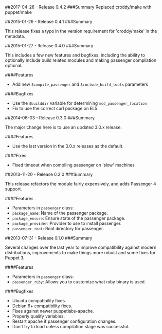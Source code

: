 ##2017-04-26 - Release 0.4.2
###Summary
Replaced croddy/make with puppet/make

##2015-01-29 - Release 0.4.1
###Summary

This release fixes a typo in the version requirement for 'croddy/make' in the metadata.

##2015-01-27 - Release 0.4.0
###Summary

This includes a few new features and bugfixes, including the ability to optionally include build related modules and making passenger compilation optional.

####Features
- Add new `$compile_passenger` and `$include_build_tools` parameters

####Bugfixes
- Use the `$builddir` variable for determining `mod_passenger_location`
- Fix to use the correct curl package on EL5

##2014-06-03 - Release 0.3.0
###Summary

The major change here is to use an updated 3.0.x release.

####Features
- Use the last version in the 3.0.x releases as the default.

####Fixes
- Fixed timeout when compiling passenger on 'slow' machines

##2013-11-20 - Release 0.2.0
###Summary

This release refactors the module fairly expensively, and adds Passenger 4
support.

####Features
- Parameters in `passenger` class:
 - `package_name`: Name of the passenger package.
 - `package_ensure`: Ensure state of the passenger package.
 - `package_provider`: Provider to use to install passenger.
 - `passenger_root`: Root directory for passenger.

##2013-07-31 - Release 0.1.0
###Summary

Several changes over the last year to improve compatibility against
modern distributions, improvements to make things more robust and
some fixes for Puppet 3.

####Features
- Parameters in `passenger` class:
 - `passenger_ruby`: Allows you to customize what ruby binary is used.

####Bugfixes
- Ubuntu compatibility fixes.
- Debian 6+ compatibility fixes.
- Fixes against newer puppetlabs-apache.
- Properly qualify variables.
- Restart apache if passenger configuration changes.
- Don't try to load unless compilation stage was successful.
